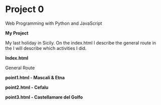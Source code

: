 # Project 0

Web Programming with Python and JavaScript

**My Project**

My last holiday in Sicily.
On the index.html I describe the general route in the I will describe which activities I did. 

**Index.html**

General Route

**point1.html - Mascali & Etna**

**point2.html - Cefalu**

**point3.html - Castellamare del Golfo**